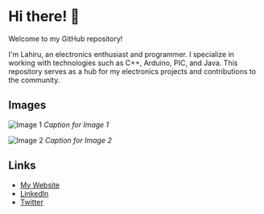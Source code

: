 # Hi there! 👋

Welcome to my GitHub repository!

I'm Lahiru, an electronics enthusiast and programmer. I specialize in working with technologies such as C++, Arduino, PIC, and Java. This repository serves as a hub for my electronics projects and contributions to the  community.

## Images

![Image 1](url_to_image_1)
*Caption for Image 1*

![Image 2](url_to_image_2)
*Caption for Image 2*

<!-- Add more images as needed -->

## Links

- [My Website](https://www.yourwebsite.com)
- [LinkedIn](https://www.linkedin.com/in/yourlinkedin)
- [Twitter](https://twitter.com/yourtwitter)

<!-- Add more links as needed -->

